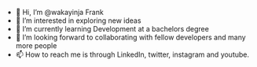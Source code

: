 - 👋 Hi, I’m @wakayinja Frank 
- 👀 I’m interested in exploring new ideas
- 🌱 I’m currently learning Development at a bachelors degree
- 💞️ I’m looking forward to collaborating with fellow developers and many more people
- 📫 How to reach me is through LinkedIn, twitter, instagram and youtube.

<!---
WakayinjaF/wakayinjaF is a ✨ special ✨ repository because its `README.md` (this file) appears on your GitHub profile.
You can click the Preview link to take a look at your changes.
--->
